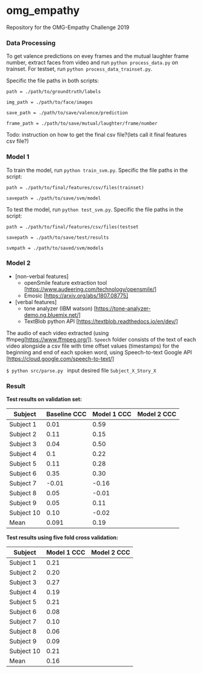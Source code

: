 # omg_empathy
Repository for the OMG-Empathy Challenge 2019

### Data Processing
To get valence predictions on evey frames and the mutual laughter frame number, extract faces from video and run `python process_data.py` on trainset. For testset, run `python process_data_trainset.py`. 

Specific the file paths in both scripts:

`path = ./path/to/groundtruth/labels`

`img_path = ./path/to/face/images`

`save_path = ./path/to/save/valence/prediction`

`frame_path = ./path/to/save/mutual/laughter/frame/number`


Todo: instruction on how to get the final csv file?(lets call it final features csv file?)



### Model 1
To train the model, run `python train_svm.py`. Specific the file paths in the script:

`path = ./path/to/final/features/csv/files(trainset)`

`savepath = ./path/to/save/svm/model`

To test the model, run `python test_svm.py`. Specific the file paths in the script:

`path = ./path/to/final/features/csv/files(testset`

`savepath = ./path/to/save/test/results`

`svmpath = ./path/to/saved/svm/models`


### Model 2
* [non-verbal features]
	- openSmile feature extraction tool [https://www.audeering.com/technology/opensmile/]
	- Emosic [https://arxiv.org/abs/1807.08775]
* [verbal features] 
	- tone analyzer (IBM watson) [https://tone-analyzer-demo.ng.bluemix.net/]	
	- TextBlob python API [https://textblob.readthedocs.io/en/dev/]

The audio of each video extracted (using ffmpeg[https://www.ffmpeg.org/]).
`Speech` folder consists of the text of each video alongside a csv file with time offset values (timestamps) for the beginning and end of each spoken word, using Speech-to-text Google API [https://cloud.google.com/speech-to-text/]

`$ python src/parse.py `
input desired file `Subject_X_Story_X`


### Result
**Test results on validation set:**

| Subject       | Baseline CCC  | Model 1 CCC  | Model 2 CCC |
| ------------- |-------------| -----|-----|
| Subject 1     | 0.01 | 0.59 | |
| Subject 2     | 0.11 | 0.15 | |
| Subject 3     | 0.04 | 0.50 | |
| Subject 4     | 0.1 |  0.22 | |
| Subject 5     | 0.11 | 0.28 | |
| Subject 6     | 0.35 | 0.30 | |
| Subject 7     | -0.01 | -0.16 | |
| Subject 8     | 0.05 | -0.01 | |
| Subject 9     | 0.05 | 0.11 | |
| Subject 10     | 0.10 | -0.02 | |
| Mean    | 0.091     |    0.19 | |

**Test results using five fold cross validation:**

| Subject       | Model 1 CCC  | Model 2 CCC |
| ------------- |-------------| -------------|
| Subject 1     | 0.21 | |
| Subject 2     | 0.20 | |
| Subject 3     | 0.27 | |
| Subject 4     | 0.19 | |
| Subject 5     | 0.21 | |
| Subject 6     | 0.08 | |
| Subject 7     | 0.10 | |
| Subject 8     | 0.06 | |
| Subject 9     | 0.09 | |
| Subject 10     | 0.21 | |
| Mean    | 0.16     | |
